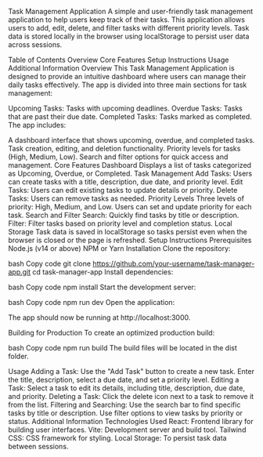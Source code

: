 Task Management Application
A simple and user-friendly task management application to help users keep track of their tasks. This application allows users to add, edit, delete, and filter tasks with different priority levels. Task data is stored locally in the browser using localStorage to persist user data across sessions.

Table of Contents
Overview
Core Features
Setup Instructions
Usage
Additional Information
Overview
This Task Management Application is designed to provide an intuitive dashboard where users can manage their daily tasks effectively. The app is divided into three main sections for task management:

Upcoming Tasks: Tasks with upcoming deadlines.
Overdue Tasks: Tasks that are past their due date.
Completed Tasks: Tasks marked as completed.
The app includes:

A dashboard interface that shows upcoming, overdue, and completed tasks.
Task creation, editing, and deletion functionality.
Priority levels for tasks (High, Medium, Low).
Search and filter options for quick access and management.
Core Features
Dashboard
Displays a list of tasks categorized as Upcoming, Overdue, or Completed.
Task Management
Add Tasks: Users can create tasks with a title, description, due date, and priority level.
Edit Tasks: Users can edit existing tasks to update details or priority.
Delete Tasks: Users can remove tasks as needed.
Priority Levels
Three levels of priority: High, Medium, and Low.
Users can set and update priority for each task.
Search and Filter
Search: Quickly find tasks by title or description.
Filter: Filter tasks based on priority level and completion status.
Local Storage
Task data is saved in localStorage so tasks persist even when the browser is closed or the page is refreshed.
Setup Instructions
Prerequisites
Node.js (v14 or above)
NPM or Yarn
Installation
Clone the repository:

bash
Copy code
git clone https://github.com/your-username/task-manager-app.git
cd task-manager-app
Install dependencies:

bash
Copy code
npm install
Start the development server:

bash
Copy code
npm run dev
Open the application:

The app should now be running at http://localhost:3000.

Building for Production
To create an optimized production build:

bash
Copy code
npm run build
The build files will be located in the dist folder.

Usage
Adding a Task: Use the "Add Task" button to create a new task. Enter the title, description, select a due date, and set a priority level.
Editing a Task: Select a task to edit its details, including title, description, due date, and priority.
Deleting a Task: Click the delete icon next to a task to remove it from the list.
Filtering and Searching: Use the search bar to find specific tasks by title or description. Use filter options to view tasks by priority or status.
Additional Information
Technologies Used
React: Frontend library for building user interfaces.
Vite: Development server and build tool.
Tailwind CSS: CSS framework for styling.
Local Storage: To persist task data between sessions.
